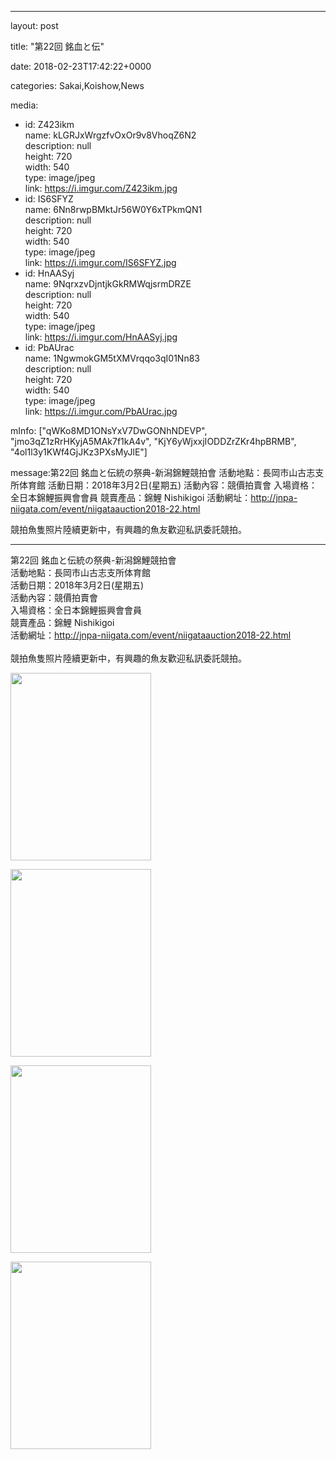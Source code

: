 
--- 

layout: post 

title:  "第22回 銘血と伝" 

date:   2018-02-23T17:42:22+0000 

categories: Sakai,Koishow,News 

media:
  - id: Z423ikm<br />    name: kLGRJxWrgzfvOxOr9v8VhoqZ6N2<br />    description: null<br />    height: 720<br />    width: 540<br />    type: image/jpeg<br />    link: https://i.imgur.com/Z423ikm.jpg
  - id: IS6SFYZ<br />    name: 6Nn8rwpBMktJr56W0Y6xTPkmQN1<br />    description: null<br />    height: 720<br />    width: 540<br />    type: image/jpeg<br />    link: https://i.imgur.com/IS6SFYZ.jpg
  - id: HnAASyj<br />    name: 9NqrxzvDjntjkGkRMWqjsrmDRZE<br />    description: null<br />    height: 720<br />    width: 540<br />    type: image/jpeg<br />    link: https://i.imgur.com/HnAASyj.jpg
  - id: PbAUrac<br />    name: 1NgwmokGM5tXMVrqqo3qI01Nn83<br />    description: null<br />    height: 720<br />    width: 540<br />    type: image/jpeg<br />    link: https://i.imgur.com/PbAUrac.jpg

mInfo: ["qWKo8MD1ONsYxV7DwGONhNDEVP", "jmo3qZ1zRrHKyjA5MAk7f1kA4v", "KjY6yWjxxjIODDZrZKr4hpBRMB", "4ol1l3y1KWf4GjJKz3PXsMyJlE"] 

message:第22回 銘血と伝統の祭典-新潟錦鯉競拍會
活動地點：長岡市山古志支所体育館
活動日期：2018年3月2日(星期五)
活動內容：競價拍賣會
入場資格：全日本錦鯉振興會會員
競賣產品：錦鯉 Nishikigoi
活動網址：http://jnpa-niigata.com/event/niigataauction2018-22.html

競拍魚隻照片陸續更新中，有興趣的魚友歡迎私訊委託競拍。


--- 

第22回 銘血と伝統の祭典-新潟錦鯉競拍會<br />活動地點：長岡市山古志支所体育館<br />活動日期：2018年3月2日(星期五)<br />活動內容：競價拍賣會<br />入場資格：全日本錦鯉振興會會員<br />競賣產品：錦鯉 Nishikigoi<br />活動網址：http://jnpa-niigata.com/event/niigataauction2018-22.html<br /><br />競拍魚隻照片陸續更新中，有興趣的魚友歡迎私訊委託競拍。


<a href="https://i.imgur.com/Z423ikm.jpg"><img src="https://i.imgur.com/Z423ikm.jpg" height=300 width=225 /></a> 

 
<a href="https://i.imgur.com/IS6SFYZ.jpg"><img src="https://i.imgur.com/IS6SFYZ.jpg" height=300 width=225 /></a> 

 
<a href="https://i.imgur.com/HnAASyj.jpg"><img src="https://i.imgur.com/HnAASyj.jpg" height=300 width=225 /></a> 

 
<a href="https://i.imgur.com/PbAUrac.jpg"><img src="https://i.imgur.com/PbAUrac.jpg" height=300 width=225 /></a> 
 



